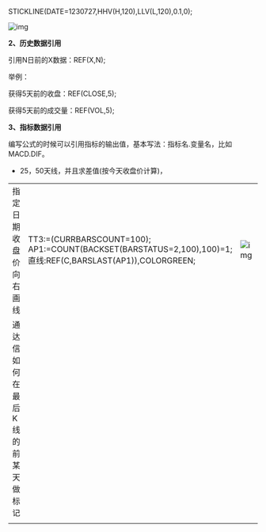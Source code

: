 STICKLINE(DATE=1230727,HHV(H,120),LLV(L,120),0.1,0);

![img](images/image-20231214105040295.webp)

**2、历史数据引用**

引用N日前的X数据：REF(X,N);

举例：

获得5天前的收盘：REF(CLOSE,5);

获得5天前的成交量：REF(VOL,5);

**3、指标数据引用**

编写公式的时候可以引用指标的输出值，基本写法：指标名.变量名，比如MACD.DIF。

* 25，50天线，并且求差值(按今天收盘价计算)，

|                                   |                                                              |                                                              |
| --------------------------------- | ------------------------------------------------------------ | ------------------------------------------------------------ |
| 指定日期收盘价向右画线            | TT3:=(CURRBARSCOUNT=100);<br/>AP1:=COUNT(BACKSET(BARSTATUS=2,100),100)=1;<br/>直线:REF(C,BARSLAST(AP1)),COLORGREEN; | ![img](images/image-20231221162951090.webp) |
| 通达信如何在最后K线的前某天做标记 |                                                              |                                                              |
|                                   |                                                              |                                                              |


